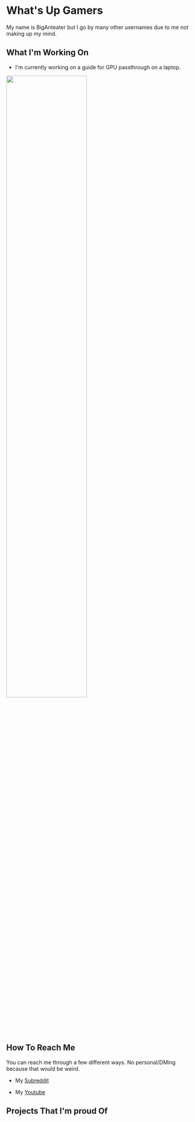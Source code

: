 # What's Up Gamers

My name is BigAnteater but I go by many other usernames due to me not making up my mind.

## What I'm Working On

- I'm currently working on a guide for GPU passthrough on a laptop.

<img src="https://user-images.githubusercontent.com/77298458/154819464-ec5a3960-cd5f-49ce-a3b9-e97d432f961f.jpg" width=65% height=65%>

## How To Reach Me

You can reach me through a few different ways. No personal/DMing because that would be weird.

- My [Subreddit](https://reddit.com/r/wal2d2)

- My [Youtube](https://youtube.com/wxtlpog)

## Projects That I'm proud Of
